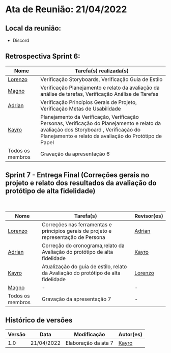 # Ata de Reunião: 21/04/2022

## Local da reunião: 
- Discord
## Retrospectiva Sprint 6:

Nome | Tarefa(s) realizada(s)| 
---------- | -------
 [Lorenzo](https://github.com/lorenzo7377) | Verificação Storyboards, Verificação Guia de Estilo| 
 [Magno](https://github.com/magnluiz) |   Verificação Planejamento e relato da avaliação da análise de tarefas, Verificação Análise de Tarefas  |
[Adrian](https://github.com/SwampTG) |   Verificação Princípios Gerais de Projeto, Verificação Metas de Usabilidade | 
 [Kayro](https://github.com/kayrocesar) | Planejamento da Verificação, Verificação Personas, Verificação do Planejamento e relato da avaliação dos Storyboard ,  Verificação do Planejamento e relato da avaliação do Protótipo de Papel |
 Todos os membros | Gravação da apresentação 6|-



## Sprint 7 - Entrega Final (Correções gerais no projeto e relato dos resultados da avaliação do protótipo de alta fidelidade)

<br>

Nome | Tarefa(s)| Revisor(es)
---------- | -------| -------
 [Lorenzo](https://github.com/lorenzo7377) |Correções nas ferramentas e  principios gerais de projeto e representação de Persona | [Adrian](https://github.com/SwampTG)  
[Adrian](https://github.com/SwampTG) | Correção do cronograma,relato da Avaliação do protótipo de alta fidelidade  |  [Kayro](https://github.com/kayrocesar)  |
 [Kayro](https://github.com/kayrocesar) | Atualização do guia de estilo, relato da Avaliação do protótipo de alta fidelidade  |[Lorenzo](https://github.com/lorenzo7377)
 [Magno](https://github.com/magnluiz) |  -   | - |
 Todos os membros | Gravação da apresentação 7|-


## Histórico de versões
| Versão | Data | Modificação | Autor(es) |
|--|--|--|--|
| 1.0 | 21/04/2022 |Elaboração da ata 7 |[Kayro](github.com/kayrocesar)  |